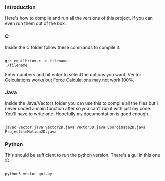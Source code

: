 ### Introduction

Here's how to compile and run all the versions of this project. If you can even run them out of the box.

### C

Inside the C folder follow these commands to compile it.

```shell

gcc equilbrium.c -o filename
./filename

```

Enter numbers and hit enter to select the options you want. Vector Calculations works but Force Calculations may not work 100%.

### Java

Inside the Java/Vectors folder you can use this to compile all the files but I never coded a main function after so you can't run it with just my code. You'll have to write one. Hopefully my documentation is good enough.

```shell

javac Vector.java Vector2D.java Vector3D.java Coordinate2D.java ProjectileMotion2D.java

```

### Python

This should be sufficient to run the python version. There's a gui in this one :D

```python

python3 vector-gui.py

```
